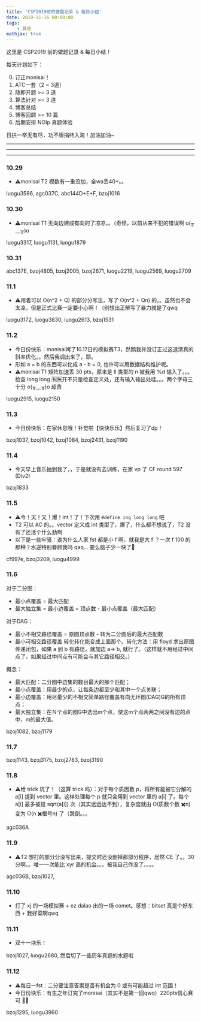 ```yaml
---
title: 'CSP2019前的做题记录 & 每日小结'
date: 2019-11-16 00:00:00
tags: 
    - 其他
mathjax: true
---
```


这里是 CSP2019 前的做题记录 & 每日小结！

每天计划如下：

0. 订正monisai！
1. ATC一套（2 ~ 3道）
2. 随即开题 >= 3 道
3. 算法针对 >= 3 道
4. 博客总结
5. 博客回顾 >= 10 篇
6. 后期安排 NOIp 真题体验

日拱一卒无有尽，功不唐捐终入海！加油加油~

-----
-----
-----

### 10.29

* ⚠️monisai T2 模数有一重没加，全wa丢40+。。

luogu3586, agc037C, abc144D+E+F, bzoj1016

### 10.30

* ⚠️monisai T1 无向边建成有向的了凉凉。。（奇怪，以前从来不犯的错误啊 o(╥﹏╥)o

luogu3317, luogu1131, luogu1879

### 10.31

abc137E, bzoj4805, bzoj2005, bzoj2671, luogu2219, luogu2569, luogu2709

### 11.1

* ⚠️用着可以 O(n^2 + Q) 的部分分写法，写了 O(n^2 + Qn) 的。。虽然也不会太凉，但是正式比赛一定要小心啊！（别想出正解写了暴力就是了qwq

luogu3172, luogu3830, luogu2613, bzoj1531

### 11.2

* 今日份快乐：monisai烤了10.17日的模拟赛T3，然鹅我并没订正过这道清真的斜率优化。。然后我调出来了，耶。
* 形如 a = b 的东西可以化成 a - b = 0, 也许可以用数据结构维护呢。
* ⚠️monisai T1 矩阵加速丢 30 pts，原来是 ll 类型的 n 被我用 %d 输入了。。。检查 long long 🈶️🈚️开不只是检查定义处，还有输入输出处哇。。。两个字母三十分 o(╥﹏╥)o 超贵

luogu2915, luogu2150

### 11.3

* 今日份快乐：在家休息哦！补觉啦【快快乐乐】然后复习了dp！

bzoj1037, bzoj1042, bzoj1084, bzoj2431, bzoj1190

### 11.4

* 今天早上音乐抽到我了，，于是就没有去训练，在家 vp 了 CF round 597 (Div2)

bzoj1833

### 11.5

* ⚠️今！天！又！爆！int！了！下次用 ``` #define ing long long ``` 吧
* T2 可以 AC 的。。vector 定义成 int 类型了，爆了，什么都不想说了，T2 没有了还活个什么劲啊
* 以下是一些牢骚：诶为什么人家 fst 都是小 f 啊，就我是大 f ？一次 f 100 的那种？水逆特别眷顾我吗 qaq... 要么脑子少一块了🧠

cf997e, bzoj3209, luogu4999

### 11.6

对于二分图：
* 最小点覆盖 = 最大匹配
* 最大独立集 = 最小边覆盖 = 顶点数 - 最小点覆盖（最大匹配）

对于DAG：
* 最小不相交路径覆盖 = 原图顶点数 - 转为二分图后的最大匹配数
* 最小可相交路径覆盖 转化转化能变成上面那个。转化方法：用 floyd 求出原图传递闭包，如果 a 到 b 有路径，就加边 a-> b, 就行了。（这样就不用经过中间点了，如果经过中间点有可能会与其它路径相交。）

概念：
* 最大匹配：二分图中边集的数目最大的那个匹配；
* 最小点覆盖：用最少的点，让每条边都至少和其中一个点关联；
* 最小边覆盖：用尽量少的不相交简单路径覆盖有向无环图(DAG)G的所有顶点；
* 最大独立集：在Ｎ个点的图G中选出m个点，使这m个点两两之间没有边的点中，m的最大值。

bzoj1082, bzoj1179

### 11.7

bzoj1143, bzoj3175, bzoj2783, bzoj3190

### 11.8

* ⚠️给 trick 坑了！（这算 trick 吗）：对于每个质因数 p，将所有能被它分解的 a[i] 提到 vector 里。这样处理每个 p 就只会用到 vector 里的 a[i] 了。每个 a[i] 最多被提 sqrt(a[i]) 次（其实远远达不到），复杂度就由 O(质数个数 ✖️n) 变为 O(n ✖️根号n) 了（哭倒。。。

agc036A

### 11.9

* ⚠️T2 想打的部分分没写出来，提交时还没删掉那部分程序，居然 CE 了。。30 分啊。。唯一一次能比 xyr 高的机会。。。被我自己作没了。。。。 

agc036B, bzoj1027, 

### 11.10

* 打了 xj 的一场模拟赛 + ez dalao 出的一场 comet。感想：bitset 真是个好东西 + 我好菜啊qwq

### 11.11

* 双十一块乐！

bzoj1027, luogu2680, 然后切了一些历年真题的水题啦

### 11.12

* ⚠️每日一fst：二分要注意答案是否有机会为 0 或有可能超过 int 范围！
* 今日份块乐：有生之年订完了monisai（其实不是第一回qwq）220pts信心赛可 🌊🌟

bzoj1295, luogu3960